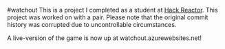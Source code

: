 #watchout
This is a project I completed as a student at [Hack Reactor](http://hackreactor.com). This project was worked on with a pair. Please note that the original commit history was corrupted due to uncontrollable circumstances.

A live-version of the game is now up at watchout.azurewebsites.net!
